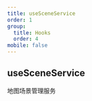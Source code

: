 ```yaml
---
title: useSceneService
order: 1
group:
  title: Hooks
  order: 4
mobile: false
---
```


## useSceneService

地图场景管理服务
